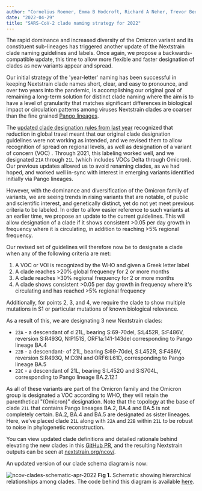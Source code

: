 ```yaml
---
author: "Cornelius Roemer, Emma B Hodcroft, Richard A Neher, Trevor Bedford"
date: "2022-04-29"
title: "SARS-CoV-2 clade naming strategy for 2022"
---
```


The rapid dominance and increased diversity of the Omicron variant and its constituent sub-lineages has triggered another update of the Nextstrain clade naming guidelines and labels. Once again, we propose a backwards-compatible update, this time to allow more flexible and faster designation of clades as new variants appear and spread.

Our initial strategy of the 'year-letter' naming has been successful in keeping Nextstrain clade names short, clear, and easy to pronounce, and over two years into the pandemic, is accomplishing our original goal of remaining a long-term solution for distinct clade naming where the aim is to have a level of granularity that matches significant differences in biological impact or circulation patterns among viruses Nextstrain clades are coarser than the fine grained [Pango lineages](https://cov-lineages.org/).

The [updated clade designation rules from last year](/blog/2021-01-06-updated-SARS-CoV-2-clade-naming/) recognized that reduction in global travel meant that our original clade designation guidelines were not working as intended, and we revised them to allow recognition of spread on regional levels, as well as designation of a variant of concern (VOC) . Through 2021, this labeling worked well, and we designated `21A` through `21L` (which includes VOCs Delta through Omicron). Our previous updates allowed us to avoid renaming clades, as we had hoped, and worked well in-sync with interest in emerging variants identified initially via Pango lineages.

However, with the dominance and diversification of the Omicron family of variants, we are seeing trends in rising variants that are notable, of public and scientific interest, and genetically distinct, yet do not yet meet previous criteria to be labeled. In order to allow easier reference to such variants at an earlier time, we propose an update to the current guidelines. This will allow designation of a clade if it shows consistent >0.05 per day growth in frequency where it is circulating, in addition to reaching >5% regional frequency.

Our revised set of guidelines will therefore now be to designate a clade when any of the following criteria are met:
  1. A VOC or VOI is recognized by the WHO and given a Greek letter label
  2. A clade reaches >20% global frequency for 2 or more months
  3. A clade reaches >30% regional frequency for 2 or more months
  4. A clade shows consistent >0.05 per day growth in frequency where it's circulating and has reached >5% regional frequency
  
Additionally, for points 2, 3, and 4, we require the clade to show multiple mutations in S1 or particular mutations of known biological relevance.

As a result of this, we are designating 3 new Nextstrain clades:
  - `22A` - a descendant of d 21L, bearing S:69-70del, S:L452R, S:F486V, reversion S:R493Q, N:P151S, ORF1a:141-143del corresponding to Pango lineage BA.4
  - `22B` - a descendant- of 21L, bearing S:69-70del, S:L452R,  S:F486V, reversion S:R493Q, M:D3N and ORF6:L61D, corresponding to Pango lineage BA.5
  - `22C` - a descendant of 21L, bearing S:L452Q and S:S704L, corresponding to Pango lineage BA.2.12.1

As all of these variants are part of the Omicron family and the Omicron group is designated a VOC according to WHO, they will retain the parenthetical "(Omicron)" designation. Note that the topology at the base of clade `21L` that contains Pango lineages BA.2, BA.4 and BA.5 is not completely certain. BA.2, BA.4 and BA.5 are designated as sister lineages. Here, we’ve placed clade `21L` along with `22A` and `22B` within `21L` to be robust to noise in phylogenetic reconstruction.

You can view updated clade definitions and detailed rationale behind elevating the new clades in this [GitHub PR](https://github.com/nextstrain/ncov/pull/933), and the resulting Nextstrain outputs can be seen at [nextstrain.org/ncov/](https://nextstrain.org/ncov/).

An updated version of our clade schema diagram is now:

![ncov-clades-schematic-apr-2022](img/ncov_clades_schematic_2022_04_29.png)
**Fig 1.** Schematic showing hierarchical relationships among clades. The code behind this diagram is available [here](https://github.com/nextstrain/ncov-clades-schema).

